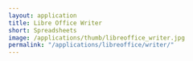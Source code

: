```yaml
---
layout: application
title: Libre Office Writer
short: Spreadsheets
image: /applications/thumb/libreoffice_writer.jpg
permalink: "/applications/libreoffice/writer/"
---
```

